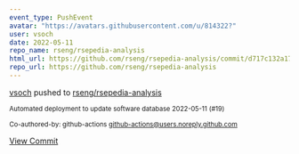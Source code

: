 ```yaml
---
event_type: PushEvent
avatar: "https://avatars.githubusercontent.com/u/814322?"
user: vsoch
date: 2022-05-11
repo_name: rseng/rsepedia-analysis
html_url: https://github.com/rseng/rsepedia-analysis/commit/d717c132a17e913878767a24d9ea8a6d38a7f1be
repo_url: https://github.com/rseng/rsepedia-analysis
---
```


<a href='https://github.com/vsoch' target='_blank'>vsoch</a> pushed to <a href='https://github.com/rseng/rsepedia-analysis' target='_blank'>rseng/rsepedia-analysis</a>

<small>Automated deployment to update software database 2022-05-11 (#19)

Co-authored-by: github-actions <github-actions@users.noreply.github.com></small>

<a href='https://github.com/rseng/rsepedia-analysis/commit/d717c132a17e913878767a24d9ea8a6d38a7f1be' target='_blank'>View Commit</a>